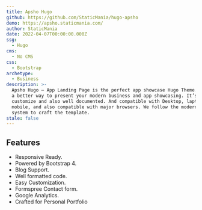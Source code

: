 ```yaml
---
title: Apsho Hugo
github: https://github.com/StaticMania/hugo-apsho
demo: https://apsho.staticmania.com/
author: StaticMania
date: 2022-04-07T00:00:00.000Z
ssg:
  - Hugo
cms:
  - No CMS
css:
  - Bootstrap
archetype:
  - Business
description: >-
  Apsho Hugo – App Landing Page is the perfect app showcase Hugo Theme. Apsho is
  a better way to present your modern business and app showcasing. It’s easy to
  customize and also well documented. And compatible with Desktop, laptop,
  mobile, and also compatible with major browsers. We follow the modern design
  system to craft the template.
stale: false
---
```


## Features

* Responsive Ready.
* Powered by Bootstrap 4.
* Blog Support.
* Well formatted code.
* Easy Customization.
* Formspree Contact form.
* Google Analytics.
* Crafted for Personal Portfolio

